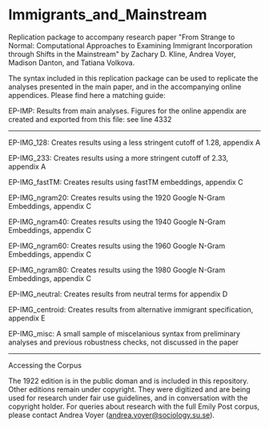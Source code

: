 # Immigrants_and_Mainstream
Replication package to accompany research paper "From Strange to Normal: Computational Approaches to Examining Immigrant Incorporation through Shifts in the Mainstream" by Zachary D. Kline, Andrea Voyer, Madison Danton, and Tatiana Volkova.

The syntax included in this replication package can be used to replicate the analyses presented in the main paper,  and in the accompanying online appendices. Please find here a matching guide:

EP-IMP: Results from main analyses. Figures for the online appendix are created and exported from this file: see line 4332
___________________________________________________________________________________________

EP-IMG_128: Creates results using a less stringent cutoff of 1.28, appendix A

EP-IMG_233: Creates results using a more stringent cutoff of 2.33, appendix A

EP-IMG_fastTM: Creates results using fastTM embeddings, appendix C

EP-IMG_ngram20: Creates results using the 1920 Google N-Gram Embeddings, appendix C

EP-IMG_ngram40: Creates results using the 1940 Google N-Gram Embeddings, appendix C

EP-IMG_ngram60: Creates results using the 1960 Google N-Gram Embeddings, appendix C

EP-IMG_ngram80: Creates results using the 1980 Google N-Gram Embeddings, appendix C

EP-IMG_neutral: Creates results from neutral terms for appendix D

EP-IMG_centroid: Creates results from alternative immigrant specification, appendix E

EP-IMG_misc: A small sample of miscelanious syntax from preliminary analyses and previous robustness checks, not discussed in the paper

___________________________________________________________________________________________

Accessing the Corpus

The 1922 edition is in the public doman and is included in this repository. Other editions remain under copyright. They were digitized and are being used for research under fair use guidelines, and in conversation with the copyright holder. For queries about research with the full Emily Post corpus, please contact Andrea Voyer (andrea.voyer@sociology.su.se).

